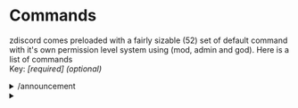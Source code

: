 # Commands

zdiscord comes preloaded with a fairly sizable (52) set of default command with it's own permission level system using (mod, admin and god). Here is a list of commands\
Key: _\[required] (optional)_

<details>

<summary>/announcement</summary>

_\[**mod+**]_

</details>

<details>

<summary></summary>



</details>

